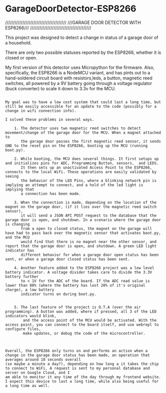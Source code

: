 # GarageDoorDetector-ESP8266

/////////////////////////////////////// 
///GARAGE DOOR DETECTOR WITH ESP8266/// 
///////////////////////////////////////

This project was designed to detect a change in status of a garage door of a household. 

There are only two possible statuses reported by the ESP8266, whether it is closed or open. 

My first version of this detector uses Micropython for the firmware. Also, specifically, the ESP8266 is a NodeMCU variant, and has pints out to a hand-soldered circuit board with resistors,leds, a button, magnetic reed switches, all powered by a 9V battery going through a voltage regulator (buck converter) to scale it down to 3.3v for the MCU. 
~~~~~~~~~~~~~~~~~~~~~~~~~~~~~~~~~~~~~~~~~~~~~~~~~

My goal was to have a low cost system that could last a long time, but still be easily accessible for an update to the code (possibly for a change in wifi connection info). 

I solved these problems in several ways. 

	1. The detector uses two magnetic reed switches to detect movement/change of the garage door for the MCU. When a magnet attached to 
	   the garage door passes the first magnetic reed sensor, it sends GND to the reset pin on the ESP8266, booting up the MCU (running boot.py). 

	2. While booting, the MCU does several things. It first setups up and initializes pins for ADC, Programming Button, sensors,  and LEDS. 
	   It then sets up an unactivated Access Point to the ESP8266,  connects to the local Wifi. These operations are easily validated by seeing 
	   the behavior of the LED Pins, where a blinking network pin is implying an attempt to connect, and a hold of the led light is implying that
	   a connection has been made.  

 	3. When the connection is made, depending on the location of the magnet on the garage door, (if it lies over the magnetic reed switch sensor), 
	   it will send a JSON API POST request to the database that the garage door is open, and shutdown. In a scenario where the garage door is changing
	   from a open to closed status, the magnet on the garage will have had to pass back over the magnetic sensor that activates boot.py, and the MCU 
	   would find that there is no magnet near the other sensor, and report that the garage door is open, and shutdown. A green LED light indicator has
	   different behavior for when a garage door open status has been sent, or when a garage door closed status has been sent. 

	4. Another feature added to the ESP8266 project was a low level battery indicator. A voltage divider takes care to divide the 3.3V battery further 
	   to < 1V for the ADC of the board. If the ADC read value is lower than 80% (where the battery has lost 20% of it's original charge), a low battery 
	   indicator turns on during boot.py. 


	5. The last feature of the project is O.T.A (over the air programming). A button was added, where if pressed, all 3 of the LED indicators would blink, 
	    and the access point of the MCU would be activated. With the access point, you can connect to the board itself, and use webrepl to configure files, 
	    make updates, or debug the code of the microcontroller.



Overall, the ESP8266 only turns on and performs an action when a change in the garage door status has been made, an operation that averages around 10 seconds overall 
(so maybe a minute a day?), depending on how long a it takes the chip to connect to WiFi. A request is sent to my personal database and server on Google Cloud, and I 
am able to monitor it any time of the day through my frontend website. I expect this device to last a long time, while also being useful for a long time as well.  
